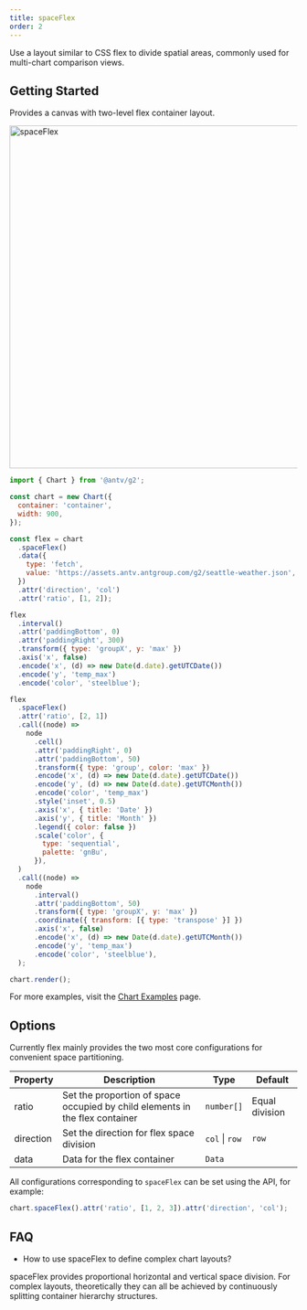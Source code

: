```yaml
---
title: spaceFlex
order: 2
---
```


Use a layout similar to CSS flex to divide spatial areas, commonly used for multi-chart comparison views.

## Getting Started

Provides a canvas with two-level flex container layout.

<img alt="spaceFlex" src="https://mdn.alipayobjects.com/mdn/huamei_qa8qxu/afts/img/A*lLecQJkdPbIAAAAAAAAAAAAADmJ7AQ" width="600" />

```js
import { Chart } from '@antv/g2';

const chart = new Chart({
  container: 'container',
  width: 900,
});

const flex = chart
  .spaceFlex()
  .data({
    type: 'fetch',
    value: 'https://assets.antv.antgroup.com/g2/seattle-weather.json',
  })
  .attr('direction', 'col')
  .attr('ratio', [1, 2]);

flex
  .interval()
  .attr('paddingBottom', 0)
  .attr('paddingRight', 300)
  .transform({ type: 'groupX', y: 'max' })
  .axis('x', false)
  .encode('x', (d) => new Date(d.date).getUTCDate())
  .encode('y', 'temp_max')
  .encode('color', 'steelblue');

flex
  .spaceFlex()
  .attr('ratio', [2, 1])
  .call((node) =>
    node
      .cell()
      .attr('paddingRight', 0)
      .attr('paddingBottom', 50)
      .transform({ type: 'group', color: 'max' })
      .encode('x', (d) => new Date(d.date).getUTCDate())
      .encode('y', (d) => new Date(d.date).getUTCMonth())
      .encode('color', 'temp_max')
      .style('inset', 0.5)
      .axis('x', { title: 'Date' })
      .axis('y', { title: 'Month' })
      .legend({ color: false })
      .scale('color', {
        type: 'sequential',
        palette: 'gnBu',
      }),
  )
  .call((node) =>
    node
      .interval()
      .attr('paddingBottom', 50)
      .transform({ type: 'groupX', y: 'max' })
      .coordinate({ transform: [{ type: 'transpose' }] })
      .axis('x', false)
      .encode('x', (d) => new Date(d.date).getUTCMonth())
      .encode('y', 'temp_max')
      .encode('color', 'steelblue'),
  );

chart.render();
```

For more examples, visit the [Chart Examples](/en/examples) page.

## Options

Currently flex mainly provides the two most core configurations for convenient space partitioning.

| Property  | Description                                                                  | Type           | Default        |
| --------- | ---------------------------------------------------------------------------- | -------------- | -------------- |
| ratio     | Set the proportion of space occupied by child elements in the flex container | `number[]`     | Equal division |
| direction | Set the direction for flex space division                                    | `col` \| `row` | `row`          |
| data      | Data for the flex container                                                  | `Data`         |                |

All configurations corresponding to `spaceFlex` can be set using the API, for example:

```ts
chart.spaceFlex().attr('ratio', [1, 2, 3]).attr('direction', 'col');
```

## FAQ

- How to use spaceFlex to define complex chart layouts?

spaceFlex provides proportional horizontal and vertical space division. For complex layouts, theoretically they can all be achieved by continuously splitting container hierarchy structures.
